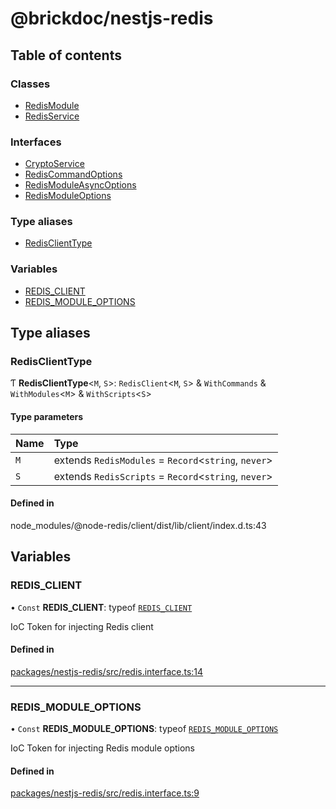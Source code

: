 # @brickdoc/nestjs-redis

## Table of contents

### Classes

- [RedisModule](classes/RedisModule.md)
- [RedisService](classes/RedisService.md)

### Interfaces

- [CryptoService](interfaces/CryptoService.md)
- [RedisCommandOptions](interfaces/RedisCommandOptions.md)
- [RedisModuleAsyncOptions](interfaces/RedisModuleAsyncOptions.md)
- [RedisModuleOptions](interfaces/RedisModuleOptions.md)

### Type aliases

- [RedisClientType](README.md#redisclienttype)

### Variables

- [REDIS\_CLIENT](README.md#redis_client)
- [REDIS\_MODULE\_OPTIONS](README.md#redis_module_options)

## Type aliases

### <a id="redisclienttype" name="redisclienttype"></a> RedisClientType

Ƭ **RedisClientType**<`M`, `S`\>: `RedisClient`<`M`, `S`\> & `WithCommands` & `WithModules`<`M`\> & `WithScripts`<`S`\>

#### Type parameters

| Name | Type |
| :------ | :------ |
| `M` | extends `RedisModules` = `Record`<`string`, `never`\> |
| `S` | extends `RedisScripts` = `Record`<`string`, `never`\> |

#### Defined in

node_modules/@node-redis/client/dist/lib/client/index.d.ts:43

## Variables

### <a id="redis_client" name="redis_client"></a> REDIS\_CLIENT

• `Const` **REDIS\_CLIENT**: typeof [`REDIS_CLIENT`](README.md#redis_client)

IoC Token for injecting Redis client

#### Defined in

[packages/nestjs-redis/src/redis.interface.ts:14](https://github.com/brickdoc/brickdoc/blob/master/packages/nestjs-redis/src/redis.interface.ts#L14)

___

### <a id="redis_module_options" name="redis_module_options"></a> REDIS\_MODULE\_OPTIONS

• `Const` **REDIS\_MODULE\_OPTIONS**: typeof [`REDIS_MODULE_OPTIONS`](README.md#redis_module_options)

IoC Token for injecting Redis module options

#### Defined in

[packages/nestjs-redis/src/redis.interface.ts:9](https://github.com/brickdoc/brickdoc/blob/master/packages/nestjs-redis/src/redis.interface.ts#L9)
